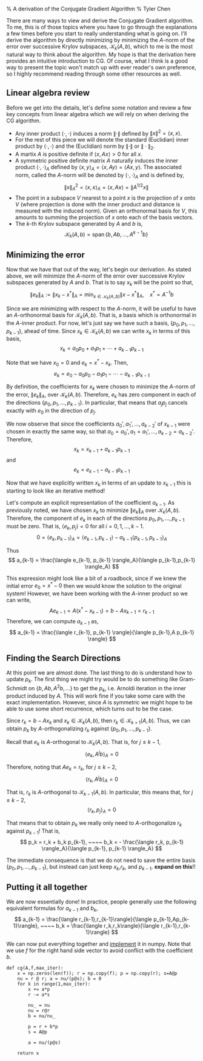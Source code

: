% A derivation of the Conjugate Gradient Algorithm
% Tyler Chen

There are many ways to view and derive the Conjugate Gradient algorithm. 
To me, this is of those topics where you have to go through the explanations a few times before you start to really understanding what is going on. 
I'll derive the algorithm by directly minimizing by minimizing the $A$-norm of the error over successive Krylov subspaces, $\mathcal{K}_k(A,b)$, which to me is the most natural way to think about the algorithm.
My hope is that the derivation here provides an intuitive introduction to CG.
Of course, what I think is a good way to present the topic won't match up with ever reader's own preference, so I highly recommend reading through some other resources as well.

## Linear algebra review
Before we get into the details, let's define some notation and review a few key concepts from linear algebra which we will rely on when deriving the CG algorithm.

- Any inner product $\langle \cdot,\cdot \rangle$ induces a norm $\|\cdot\|$ defined by $\|x\|^2 = \langle x,x\rangle$.
- For the rest of this piece we will denote the standard (Euclidian) inner product by $\langle \cdot,\cdot\rangle$ and the (Euclidian) norm by $\|\cdot\|$ or $\|\cdot\|_2$.
- A martix $A$ is positive definite if $\langle x, Ax\rangle > 0$ for all $x$.
- A symmetric positive definite matrix $A$ naturally induces the inner product $\langle \cdot,\cdot \rangle_A$ defined by $\langle x,y\rangle_A = \langle x,Ay\rangle = \langle Ax,y \rangle$.
The associated norm, called the $A$-norm will be denoted by $\langle \cdot,\cdot\rangle_A$ and is defined by,
$$
\|x\|_A^2 = \langle x,x \rangle_A = \langle x,Ax \rangle = \| A^{1/2}x \|
$$
- The point in a subspace $V$ nearest to a point $x$ is the projection of $x$ onto $V$ (where projection is done with the inner product and distance is measured with the induced norm).
Given an orthonormal basis for $V$, this amounts to summing the projection of $x$ onto each of the basis vectors.
- The $k$-th Krylov subspace generated by $A$ and $b$ is,
$$
\mathcal{K}_k(A,b) = \operatorname{span}\{b,Ab,\ldots,A^{k-1}b\}
$$



## Minimizing the error
Now that we have that out of the way, let's begin our derivation.
As stated above, we will minimize the $A$-norm of the error over successive Krylov subspaces generated by $A$ and $b$.
That is to say $x_k$ will be the point so that,
$$
\|e_k\|_A
:=\| x_k - x^* \|_A 
= \min_{x\in\mathcal{K}_k(A,b)} \| x - x^* \|_A, ~~~~ x^* = A^{-1}b
$$

Since we are minimizing with respect to the $A$-norm, it will be useful to have an $A$-orthonormal basis for $\mathcal{K}_k(A,b)$.
That is, a basis which is orthonormal in the $A$-inner product.
For now, let's just say we have such a basis, $\{p_0,p_1,\ldots,p_{k-1}\}$, ahead of time.
Since $x_k\in\mathcal{K}_k(A,b)$ we can write $x_k$ in terms of this basis,
$$
x_k = a_0 p_0 + a_1 p_1 + \cdots + a_{k-1} p_{k-1}
$$

Note that we have $x_0 = 0$ and $e_k = x^* - x_k$.
Then,
$$
e_k = e_0 - a_0p_0 - a_1 p_1 - \cdots - a_{k-1} p_{k-1}
$$

By definition, the coefficients for $x_k$ were chosen to minimize the $A$-norm of the error, $\|e_k\|_A$, over $\mathcal{K}_k(A,b)$.
Therefore, $e_k$ has zero component in each of the directions $\{ p_0,p_1,\ldots,p_{k-1} \}$.
In particular, that means that $a_jp_j$ cancels exactly with $e_0$ in the direction of $p_j$. 

<!-- is this part clear?? maybe need to explain more..
-->
We now observe that since the coefficients $a_0',a_1',\ldots,a_{k-2}'$ of $x_{k-1}$ were chosen in exactly the same way, so that $a_0=a_0', a_1=a_1', \ldots, a_{k-2}=a_{k-2}'$.
Therefore,
$$
x_k = x_{k-1} + a_{k-1} p_{k-1}
$$
and
$$
e_k = e_{k-1} - a_{k-1} p_{k-1}
$$

Now that we have explicitly written $x_k$ in terms of an update to $x_{k-1}$ this is starting to look like an iterative method!

Let's compute an explicit representation of the coefficient $a_{k-1}$.
As previously noted, we have chosen $x_k$ to minimize $\|e_k\|_A$ over $\mathcal{K}_k(A,b)$.
Therefore, the component of $e_k$ in each of the directions $p_0,p_1,\ldots,p_{k-1}$ must be zero.
That is, $\langle e_k , p_j \rangle = 0$ for all $i=0,1,\ldots, k-1$. 
$$
0 = \langle e_k , p_{k-1} \rangle_A
= \langle e_{k-1}, p_{k-1} \rangle - a_{k-1} \langle p_{k-1} , p_{k-1} \rangle_A
$$

Thus
$$
a_{k-1} 
= \frac{\langle e_{k-1}, p_{k-1} \rangle_A}{\langle p_{k-1},p_{k-1} \rangle_A} 
$$

This expression might look like a bit of a roadbock, since if we knew the initial error $e_0 = x^* - 0$ then we would know the solution to the original system! However, we have been working with the $A$-inner product so we can write,
$$
Ae_{k-1} = A(x^* - x_{k-1}) = b - Ax_{k-1} = r_{k-1}
$$
Therefore, we can compute $a_{k-1}$ as,
$$
a_{k-1}
= \frac{\langle r_{k-1}, p_{k-1} \rangle}{\langle p_{k-1},A p_{k-1} \rangle} 
$$


<!--
Thus, minimizing the $A$-norm of the error, $\|e_k\|_A$ over $\mathcal{K}_k(A,b)$ amounts to projecting $e_k$ into the $A$-orthonormal basis $\{p_0, p_1, \ldots, p_{k-1} \}$.
This means that $e_k$ has zero component in each of the directions $\{p_0,p_1,\ldots,p_{k-1}\}$.
Since $\langle p_i,p_j\rangle_A = 0$ if $i\neq j$ we have,
$$
0 = \langle e_k,p_j \rangle_A 
= \langle e_0, p_j \rangle_A - a_j \langle p_j ,p_j \rangle_A
$$

Therefore, $a_{j} = \langle e_0,p_j \rangle_A / \langle p_j,p_j \rangle_A$. 
This might look like a bit of a roadbock because if we knew the initial error $e_0 = x^* - 0$ then we would have known the solution to the original system! This is where the fact that we have been working with the $A$-inner product comes in handy.
Notice that,
$$
Ae_k = A(x^* - x_k) = b - Ax_k = r_k
$$

Thus, since $r_0 = b$, we can write $a_j = \langle b,p_j \rangle/\langle p_j,Ap_j\rangle$.

This looks much more promising.
Not only does it give us an easy way to compute $a_k$ at each step, but we can reuse all the coefficients we have computed at previous steps.
In particular,
$$
x_k = x_{k-1} + a_{k-1}p_{k-1}
$$
and redoing our error computation,
$$
a_{k-1} = \frac{\langle r_{k-1}, p_{k-1} \rangle}{\langle p_{k-1}, Ap_{k-1} \rangle}
$$
-->

## Finding the Search Directions
At this point we are almost done.
The last thing to do is understand how to update $p_k$.
The first thing we might try would be to do something like Gram-Schmidt on $\{b,Ab,A^2b,\ldots \}$ to get the $p_k$, i.e.
Arnoldi iteration in the inner product induced by $A$.
This will work fine if you take some care with the exact implementation.
However, since $A$ is symmetric we might hope to be able to use some short recurrence, which turns out to be the case.

Since $r_k = b-Ax_k$ and $x_k\in\mathcal{K}_k(A,b)$, then $r_k \in \mathcal{K}_{k+1}(A,b)$.
Thus, we can obtain $p_k$ by $A$-orthogonalizing $r_k$ against $\{p_0,p_1,\ldots,p_{k-1}\}$. 

Recall that $e_k$ is $A$-orthogonal to $\mathcal{K}_k(A,b)$.
That is, for $j\leq k-1$,
$$
\langle e_k, A^j b \rangle_A = 0
$$

Therefore, noting that $Ae_k = r_k$, for $j\leq k-2$,
$$
\langle r_k, A^j b \rangle_A = 0
$$

That is, $r_k$ is $A$-orthogonal to $\mathcal{K}_{k-1}(A,b)$.
In particular, this means that, for $j\leq k-2$,
$$
\langle r_k, p_j \rangle_A = 0
$$

That means that to obtain $p_k$ we really only need to $A$-orthogonalize $r_k$ against $p_{k-1}$! That is,
$$
p_k = r_k + b_k p_{k-1}, ~~~~ b_k = - \frac{\langle r_k, p_{k-1} \rangle_A}{\langle p_{k-1}, p_{k-1} \rangle_A}
$$


The immediate consequence is that we do not need to save the entire basis $\{p_0,p_1,\ldots,p_{k-1}\}$, but instead can just keep $x_k$,$r_k$, and $p_{k-1}$.
**expand on this**!!


## Putting it all together

We are now essentially done! In practice, people generally use the following equivalent formulas for $a_{k-1}$ and $b_k$,
$$
a_{k-1} = \frac{\langle r_{k-1},r_{k-1}\rangle}{\langle p_{k-1},Ap_{k-1}\rangle}, ~~~~ b_k = \frac{\langle r_k,r_k\rangle}{\langle r_{k-1},r_{k-1}\rangle}
$$

We can now put everything together and [implement](./cg.py) it in numpy.
Note that we use $f$ for the right hand side vector to avoid conflict with the coefficient $b$.

    def cg(A,f,max_iter):
        x = np.zeros(len(f)); r = np.copy(f); p = np.copy(r); s=A@p
        nu = r @ r; a = nu/(p@s); b = 0
        for k in range(1,max_iter):
            x += a*p
            r -= a*s

            nu_ = nu
            nu = r@r
            b = nu/nu_

            p = r + b*p
            s = A@p

            a = nu/(p@s)

        return x




